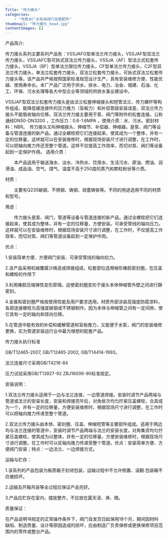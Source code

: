 ```yaml
---
Title: "传力接头"
categories:
    - "市政水厂水系统阀门及管配件"
thumbnail: "传力接头_head.jpg"
contentImages: []
---
```

产品简介:

传力接头系列主要系列产品有：VSSJAFG型单法兰传力接头，VSSJAF型双法兰传力接头，VSSJAFC型可拆式双法兰传力接头，VSSJA（AF）型法兰式松套传力接头，VSSJA（BF）型单法兰限位传力接头，CF型单法兰传力接头，C2F型双法兰传力接头，单法兰松套传力接头，双法兰松套传力接头，可拆式双法兰松套传力接头等。该产品并严格按照国家标准规范设计生产，具有安装维修方便、性能优越、使用寿命长。本厂产品广泛用于供水、排水、电力、冶金、城建、石油、化工、环保、污水处理等各大中型企业等领域的供排水事业建设中。

VSSJAF型双法兰松套传力接头是由法兰松套伸缩接头和短管法兰、传力螺杆等构件组成，能降低被连接件的压力推力（盲板力）和补偿管路安装误差，双法兰传力接头不能吸收轴向位移。双法兰传力接主要用于泵、阀门等附件的松套连接。公称通经DN50-DN3200 ，工作压力：0.6-1.6MPA ，使用介质：水、污水。密封材料：NBR。　传力接头又叫伸缩接头、伸缩节、补偿器、伸缩器。是泵、阀门等设备与管道连接的新产品，通过全螺栓把它们连接起来，使其成为一个整体，并有一定的位移量，这样就可以在安装维修时，根据现场安装尺寸进行调整，在工作时，可以把轴向推力传还至整个管道。这样不仅提高工作效率，而切对泵、阀们等设备起到一定保护作用。
适用介质：

　　本产品适用于输送海水、淡水、冷热水、饮用水、生活污水、原油、燃油、润滑油、成品油、空气、煤气、温度不高于250度的蒸汽和颗粒粉状等介质。

材质：

　　主要有Q235碳钢、不锈钢、铸钢、球墨铸铁等。不同的用途选用不同的材质和型号。

用途：

　　传力接头是泵、阀门，管道等设备与管道连接的新产品，通过全螺栓把它们连接起来，使其成为整体，并有一定的位移量，方便安装。可承受管线的轴向压力。这样就可以在安装维修时，根据现场安装尺寸进行调整，在工作时，不仅提高工作效率，而切对泵、阀们等管道设备起到一定保护作用。

优点：

1.安装简单方便、方便阀门安装、可承受管线的轴向拉力。 　　

2.该产品采用机械覆膜沙铸造或焊接组成，松套部位选用梯形橡胶密封圈，在压盖和螺栓的作用下 　　

3.利用橡胶压缩弹性变形原理。迫使密封圈变形于接头本体伸缩管外壁之间进行静密封。 　　

4.金属和密封圈严格按使用性能及用户要求选用。材质外部涂装高强度防腐漆料，各部连接螺栓为高强度碳钢或不锈钢制作。因为本体与伸缩管之间有一定间隙，使它具有一定的轴向和径向位移。 　　

5.在管道中能有效的补偿和缓解管道和盲板推力，又能便于水泵，阀门的安装维修更换，实为管道安装运行业中最为理想的配套产品。

传力接头执行标准

GB/T12465-2007, GB/T12465-2002, GB/T14414-1993。

法兰连接尺寸采用GB/T4216-84

压力试验采用GB/T13927-92 ZBJ16006-90标准规定。

安装说明：

1.双法兰传力接头适用于一边与法兰连接，一边管道焊接。安装时调节产品两端与管道或法兰的安装长度，安装和焊接完毕后，对角依次均匀拧紧压盖螺栓，合其成为一个，并有一定的位移量，方便安装维修时，根据现场尺寸进行调整，在工作时可以把轴向推力传递至整个管道。 　　

2.双法兰传力接头由本体、密封圈、压盖、伸缩短管等主要部件组成。适用于两边均与法兰连接的管道中，安装时调节产品两端与法兰的安装长度，对角集资均匀拧紧压盖螺栓，使其成为以整体，并有一定的位移量，方便安装维修时，根据现场尺寸进行调整。在工作时可以反轴向推力传递至整个管道。优点：安装简单方便、方便阀门安装；特点：一边法兰、一边焊接方式。

运输与贮存：

1.该系列的产品包装为板质箱子封闭包装，运输过程中不允许倒置、滚翻.包装箱不应被损坏。

2.运输及开箱吊装等全过程应保证产品完好。

3.产品应贮存在室内，摆放整齐，不应放在露天浸、淋、晒。

质量保证：

在产品说明书规定的正常操作条件下，阀门自发货日起保用18个月，期间因材料缺陷、制造质量、设计等原因造成的损坏，应由制造厂负责保修或更换保修项目范围内的零件或整台产品。


